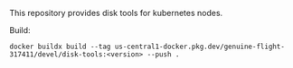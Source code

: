 This repository provides disk tools for kubernetes nodes.

Build:
```shell
docker buildx build --tag us-central1-docker.pkg.dev/genuine-flight-317411/devel/disk-tools:<version> --push .
```

